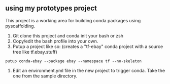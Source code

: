 ## using my prototypes project
This project is a working area for building conda packages using pyscaffolding.

1. Git clone this project and conda init your bash or zsh
1. Copy/edit the bash profile into your own.
1. Putup a project like so:
(creates a "tf-ebay" conda project with a source tree like tf.ebay.stuff)
```shell script
putup conda-ebay --package ebay --namespace tf --no-skeleton
```
1. Edit an environment.yml file in the new project to trigger conda. Take
the one from the sample directory.
